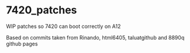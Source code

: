 # 7420_patches
WIP patches so 7420 can boot correctly on A12

Based on commits taken from Rinando, html6405, taluatgithub and 8890q github pages
